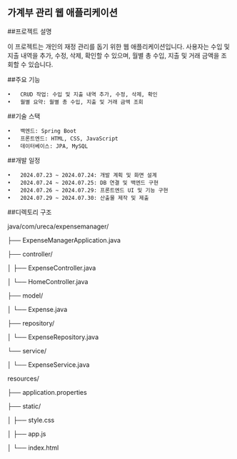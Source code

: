 가계부 관리 웹 애플리케이션
--------------------
##프로젝트 설명

이 프로젝트는 개인의 재정 관리를 돕기 위한 웹 애플리케이션입니다. 사용자는 수입 및 지출 내역을 추가, 수정, 삭제, 확인할 수 있으며, 월별 총 수입, 지출 및 거래 금액을 조회할 수 있습니다.

##주요 기능

	•	CRUD 작업: 수입 및 지출 내역 추가, 수정, 삭제, 확인
	•	월별 요약: 월별 총 수입, 지출 및 거래 금액 조회

##기술 스택

	•	백엔드: Spring Boot
	•	프론트엔드: HTML, CSS, JavaScript
	•	데이터베이스: JPA, MySQL

##개발 일정

	•	2024.07.23 ~ 2024.07.24: 개발 계획 및 화면 설계
	•	2024.07.24 ~ 2024.07.25: DB 연결 및 백엔드 구현
	•	2024.07.26 ~ 2024.07.29: 프론트엔드 UI 및 기능 구현
	•	2024.07.29 ~ 2024.07.30: 산출물 제작 및 제출

##디렉토리 구조

java/com/ureca/expensemanager/

  ├── ExpenseManagerApplication.java
  
  ├── controller/
  
  │   ├── ExpenseController.java
  
  │   └── HomeController.java
  
  ├── model/
  
  │   └── Expense.java
  
  ├── repository/
  
  │   └── ExpenseRepository.java
  
  └── service/
  
  │   └── ExpenseService.java


resources/

  ├── application.properties
  
  ├── static/
  
  │   ├── style.css
  
  │   ├── app.js
  
  │   └── index.html
